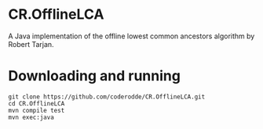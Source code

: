 # CR.OfflineLCA
A Java implementation of the offline lowest common ancestors algorithm by Robert Tarjan.

# Downloading and running

    git clone https://github.com/coderodde/CR.OfflineLCA.git
    cd CR.OfflineLCA
    mvn compile test
    mvn exec:java
